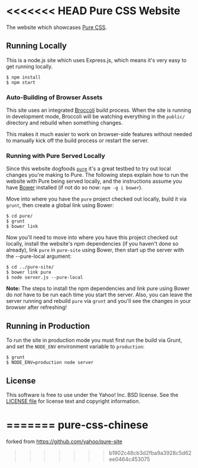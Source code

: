 <<<<<<< HEAD
Pure CSS Website
================

The website which showcases [Pure CSS][Pure].


[Pure]: https://github.com/yahoo/pure


Running Locally
---------------

This is a node.js site which uses Express.js, which means it's very easy to get
running locally.

```shell
$ npm install
$ npm start
```

### Auto-Building of Browser Assets

This site uses an integrated [Broccoli][] build process. When the site is
running in development mode, Broccoli will be watching everything in the
`public/` directory and rebuild when something changes.

This makes it much easier to work on browser-side features without needed to
manually kick off the build process or restart the server.

### Running with Pure Served Locally

Since this website dogfoods [`pure`][Pure] it's a great testbed to try out local
changes you're making to Pure. The following steps explain how to run the
website with Pure being served locally, and the instructions assume you have
[Bower][] installed (if not do so now: `npm -g i bower`).

Move into where you have the `pure` project checked out locally, build it via
`grunt`, then create a global link using Bower:

```shell
$ cd pure/
$ grunt
$ bower link
```

Now you'll need to move into where you have this project checked out locally,
install the website's npm dependencies (if you haven't done so already),
link `pure` in `pure-site` using Bower, then start up the server with the 
--pure-local argument:

```shell
$ cd ../pure-site/
$ bower link pure
$ node server.js --pure-local
```

**Note:** The steps to install the npm dependencies and link pure using Bower do
*not* have to be run each time you start the server. Also, you can leave the
server running and rebuild `pure` via `grunt` and you'll see the changes in your
browser after refreshing!


[Bower]: http://bower.io/
[Broccoli]: https://github.com/broccolijs/broccoli


Running in Production
---------------------

To run the site in production mode you must first run the build via Grunt, and
set the `NODE_ENV` environment variable to `production`:

```shell
$ grunt
$ NODE_ENV=production node server
```


License
-------

This software is free to use under the Yahoo! Inc. BSD license.
See the [LICENSE file][] for license text and copyright information.

[LICENSE file]: https://github.com/yahoo/pure-site/blob/master/LICENSE.md
=======
pure-css-chinese
================

forked from https://github.com/yahoo/pure-site
>>>>>>> b1902c48cb3d2fba9a3928c5d62ee0464c453075
